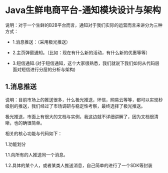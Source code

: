 # Java生鲜电商平台-通知模块设计与架构

说明：对于一个生鲜的B2B平台而言，通知对于我们实际的运营而言来讲分为三种方式：

* 1.消息推送：（采用极光推送）

* 2.主页弹窗通知。（比如：现在有什么新的活动，有什么新的优惠等等）

* 3.短信通知.(对于短信通知，这个大家很熟悉，我们就说下我们如何从代码层面对短信进行分层的分析与架构)


## 1.消息推送
说明：目前市场上的推送很多，什么极光推送，环信，网易云等等，都可以实现秒级别的推送，我们经过了市场调研与稳定性考察，最终选择了极光推送。

极光推送，市面上有很大的文档与实例，我这边就不详细讲解了，因为文档很清晰，也的确很简单。

相关的核心功能与代码如下：

1.功能划分

1.1.向所有的人推送同一个消息。

1.2.具体的某个人，或者某类人推送消息，自己简单的进行了一个SDK等封装
